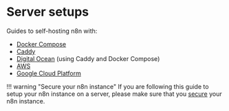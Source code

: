 # Server setups

Guides to self-hosting n8n with:

* [Docker Compose](/hosting/server-setups/docker-compose/)
* [Caddy](/hosting/server-setups/caddy/)
* [Digital Ocean](/hosting/server-setups/digital-ocean/) (using Caddy and Docker Compose)
* [AWS](/hosting/server-setups/aws/)
* [Google Cloud Platform](/hosting/server-setups/google-cloud/)


!!! warning "Secure your n8n instance"
    If you are following this guide to setup your n8n instance on a server, please make sure that you [secure](/hosting/security/) your n8n instance.
